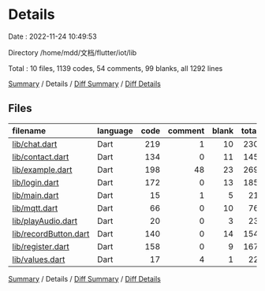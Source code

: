 # Details

Date : 2022-11-24 10:49:53

Directory /home/mdd/文档/flutter/iot/lib

Total : 10 files,  1139 codes, 54 comments, 99 blanks, all 1292 lines

[Summary](results.md) / Details / [Diff Summary](diff.md) / [Diff Details](diff-details.md)

## Files
| filename | language | code | comment | blank | total |
| :--- | :--- | ---: | ---: | ---: | ---: |
| [lib/chat.dart](/lib/chat.dart) | Dart | 219 | 1 | 10 | 230 |
| [lib/contact.dart](/lib/contact.dart) | Dart | 134 | 0 | 11 | 145 |
| [lib/example.dart](/lib/example.dart) | Dart | 198 | 48 | 23 | 269 |
| [lib/login.dart](/lib/login.dart) | Dart | 172 | 0 | 13 | 185 |
| [lib/main.dart](/lib/main.dart) | Dart | 15 | 1 | 5 | 21 |
| [lib/mqtt.dart](/lib/mqtt.dart) | Dart | 66 | 0 | 10 | 76 |
| [lib/playAudio.dart](/lib/playAudio.dart) | Dart | 20 | 0 | 3 | 23 |
| [lib/recordButton.dart](/lib/recordButton.dart) | Dart | 140 | 0 | 14 | 154 |
| [lib/register.dart](/lib/register.dart) | Dart | 158 | 0 | 9 | 167 |
| [lib/values.dart](/lib/values.dart) | Dart | 17 | 4 | 1 | 22 |

[Summary](results.md) / Details / [Diff Summary](diff.md) / [Diff Details](diff-details.md)